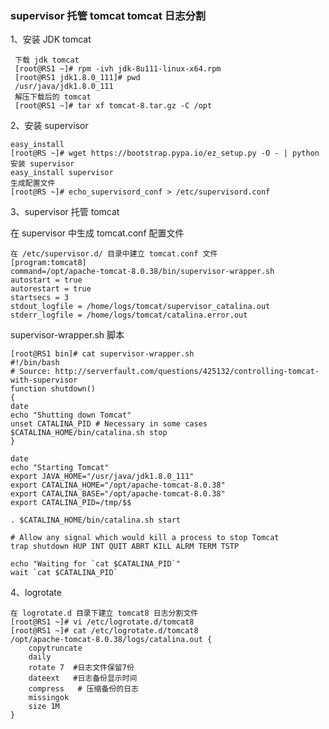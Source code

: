 ### supervisor 托管 tomcat tomcat 日志分割

1、安装 JDK tomcat
   
     下载 jdk tomcat  
     [root@RS1 ~]# rpm -ivh jdk-8u111-linux-x64.rpm
     [root@RS1 jdk1.8.0_111]# pwd 
     /usr/java/jdk1.8.0_111
     解压下载后的 tomcat
     [root@RS1 ~]# tar xf tomcat-8.tar.gz -C /opt
     
2、安装 supervisor 
   
    easy_install
    [root@RS ~]# wget https://bootstrap.pypa.io/ez_setup.py -O - | python
    安装 supervisor
    easy_install supervisor
    生成配置文件
    [root@RS ~]# echo_supervisord_conf > /etc/supervisord.conf
    
3、supervisor 托管 tomcat

 在 supervisor 中生成 tomcat.conf 配置文件
	
	在 /etc/supervisor.d/ 目录中建立 tomcat.conf 文件
	[program:tomcat8]
	command=/opt/apache-tomcat-8.0.38/bin/supervisor-wrapper.sh
	autostart = true
	autorestart = true
	startsecs = 3
	stdout_logfile = /home/logs/tomcat/supervisor_catalina.out
	stderr_logfile = /home/logs/tomcat/catalina.error.out
	
supervisor-wrapper.sh 脚本

    [root@RS1 bin]# cat supervisor-wrapper.sh
	#!/bin/bash
	# Source: http://serverfault.com/questions/425132/controlling-tomcat-with-supervisor
	function shutdown()
	{
    date
    echo "Shutting down Tomcat"
    unset CATALINA_PID # Necessary in some cases
    $CATALINA_HOME/bin/catalina.sh stop
	}

	date
	echo "Starting Tomcat"
	export JAVA_HOME="/usr/java/jdk1.8.0_111"
	export CATALINA_HOME="/opt/apache-tomcat-8.0.38"
	export CATALINA_BASE="/opt/apache-tomcat-8.0.38"
	export CATALINA_PID=/tmp/$$

	. $CATALINA_HOME/bin/catalina.sh start

	# Allow any signal which would kill a process to stop Tomcat
	trap shutdown HUP INT QUIT ABRT KILL ALRM TERM TSTP

	echo "Waiting for `cat $CATALINA_PID`"
	wait `cat $CATALINA_PID`

4、logrotate	

	在 logrotate.d 目录下建立 tomcat8 日志分割文件
	[root@RS1 ~]# vi /etc/logrotate.d/tomcat8
	[root@RS1 ~]# cat /etc/logrotate.d/tomcat8
	/opt/apache-tomcat-8.0.38/logs/catalina.out {
		copytruncate
		daily
   		rotate 7  #日志文件保留7份
		dateext   #日志备份显示时间
		compress   # 压缩备份的日志
		missingok
   	 	size 1M
	}

    


     
